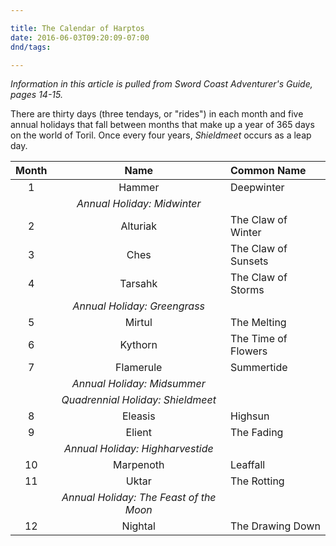 ```yaml
---

title: The Calendar of Harptos
date: 2016-06-03T09:20:09-07:00
dnd/tags:

---
```


_Information in this article is pulled from Sword Coast Adventurer's Guide, pages 14-15._

There are thirty days (three tendays, or "rides") in each month and five annual holidays that fall between months that make up a year of 365 days on the world of Toril. Once every four years, _Shieldmeet_ occurs as a leap day.

| Month | Name                                    | Common Name         |
|:-----:|:---------------------------------------:|:--------------------|
| 1     | Hammer                                  | Deepwinter          |
|       | _Annual Holiday: Midwinter_             |                     |
| 2     | Alturiak                                | The Claw of Winter  |
| 3     | Ches                                    | The Claw of Sunsets |
| 4     | Tarsahk                                 | The Claw of Storms  |
|       | _Annual Holiday: Greengrass_            |                     |
| 5     | Mirtul                                  | The Melting         |
| 6     | Kythorn                                 | The Time of Flowers |
| 7     | Flamerule                               | Summertide          |
|       | _Annual Holiday: Midsummer_             |                     |
|       | _Quadrennial Holiday: Shieldmeet_       |                     |
| 8     | Eleasis                                 | Highsun             |
| 9     | Elient                                  | The Fading          |
|       | _Annual Holiday: Highharvestide_        |                     |
| 10    | Marpenoth                               | Leaffall            |
| 11    | Uktar                                   | The Rotting         |
|       | _Annual Holiday: The Feast of the Moon_ |                     |
| 12    | Nightal                                 | The Drawing Down    |
